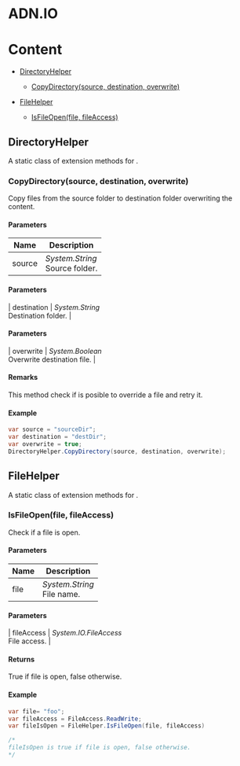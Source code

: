 # ADN.IO

# Content

- [DirectoryHelper](#T:ADN.IO.DirectoryHelper)

  - [CopyDirectory(source, destination, overwrite)](#DirectoryHelper.CopyDirectory(source,destination,overwrite))

- [FileHelper](#T:ADN.IO.FileHelper)

  - [IsFileOpen(file, fileAccess)](#FileHelper.IsFileOpen(file,fileAccess))

<a name='T:ADN.IO.DirectoryHelper'></a>


## DirectoryHelper

A static class of extension methods for .

<a name='DirectoryHelper.CopyDirectory(source,destination,overwrite)'></a>


### CopyDirectory(source, destination, overwrite)

Copy files from the source folder to destination folder overwriting the content.


#### Parameters

| Name | Description |
| ---- | ----------- |
| source | *System.String*<br>Source folder. |

#### Parameters

| destination | *System.String*<br>Destination folder. |

#### Parameters

| overwrite | *System.Boolean*<br>Overwrite destination file. |


#### Remarks

 This method check if is posible to override a file and retry it. 


#### Example

```csharp
var source = "sourceDir";
var destination = "destDir";
var overwrite = true;
DirectoryHelper.CopyDirectory(source, destination, overwrite);
```

<a name='T:ADN.IO.FileHelper'></a>


## FileHelper

A static class of extension methods for .

<a name='FileHelper.IsFileOpen(file,fileAccess)'></a>


### IsFileOpen(file, fileAccess)

Check if a file is open.


#### Parameters

| Name | Description |
| ---- | ----------- |
| file | *System.String*<br>File name. |

#### Parameters

| fileAccess | *System.IO.FileAccess*<br>File access. |


#### Returns

True if file is open, false otherwise.


#### Example

```csharp
var file= "foo";
var fileAccess = FileAccess.ReadWrite;
var fileIsOpen = FileHelper.IsFileOpen(file, fileAccess)

/*
fileIsOpen is true if file is open, false otherwise.
*/
```

